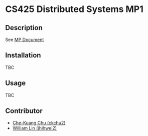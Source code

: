 # CS425 Distributed Systems MP1

## Description

See [MP Document](./MP1.CS425.FA23.pdf)

## Installation

TBC

## Usage

TBC

## Contributor

- [Che-Kuang Chu (ckchu2)](https://gitlab.engr.illinois.edu/ckchu2)
- [William Lin (jhihwei2)](https://gitlab.engr.illinois.edu/jhihwei2)
